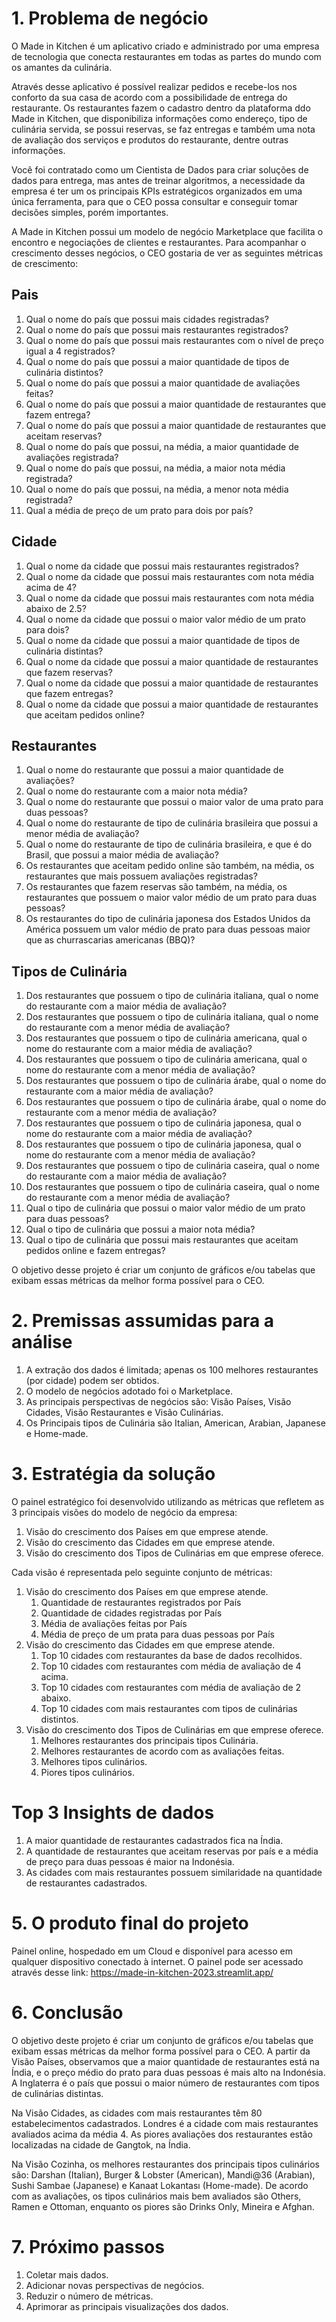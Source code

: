 # 1. Problema de negócio

O Made in Kitchen é um aplicativo criado e administrado por uma empresa de tecnologia que conecta restaurantes em todas as partes do mundo com os amantes da culinária.

Através desse aplicativo é possível realizar pedidos e recebe-los nos conforto da sua casa de acordo com a possibilidade de entrega do restaurante. Os restaurantes fazem o cadastro dentro da plataforma ddo Made in Kitchen, que disponibiliza informações como endereço, tipo de culinária servida, se possui reservas, se faz entregas e também uma nota de avaliação dos serviços e produtos do restaurante, dentre outras informações.

Você foi contratado como um Cientista de Dados para criar soluções de dados para entrega, mas antes de treinar algoritmos, a necessidade da empresa é ter um os principais KPIs estratégicos organizados em uma única ferramenta, para que o CEO possa consultar e conseguir tomar decisões simples, porém importantes.

A Made in Kitchen possui um modelo de negócio Marketplace que facilita o encontro e negociações de clientes e restaurantes. Para acompanhar o crescimento desses negócios, o CEO gostaria de ver as seguintes métricas de crescimento:

## Pais

1. Qual o nome do país que possui mais cidades registradas?
2. Qual o nome do país que possui mais restaurantes registrados?
3. Qual o nome do país que possui mais restaurantes com o nível de preço igual a 4 registrados?
4. Qual o nome do país que possui a maior quantidade de tipos de culinária distintos?
5. Qual o nome do país que possui a maior quantidade de avaliações feitas?
6. Qual o nome do país que possui a maior quantidade de restaurantes que fazem entrega?
7. Qual o nome do país que possui a maior quantidade de restaurantes que aceitam reservas?
8. Qual o nome do país que possui, na média, a maior quantidade de avaliações registrada?
9. Qual o nome do país que possui, na média, a maior nota média registrada?
10. Qual o nome do país que possui, na média, a menor nota média registrada?
11. Qual a média de preço de um prato para dois por país?

## Cidade

1. Qual o nome da cidade que possui mais restaurantes registrados?
2. Qual o nome da cidade que possui mais restaurantes com nota média acima de 4?
3. Qual o nome da cidade que possui mais restaurantes com nota média abaixo de 2.5?
4. Qual o nome da cidade que possui o maior valor médio de um prato para dois?
5. Qual o nome da cidade que possui a maior quantidade de tipos de culinária distintas?
6. Qual o nome da cidade que possui a maior quantidade de restaurantes que fazem reservas?
7. Qual o nome da cidade que possui a maior quantidade de restaurantes que fazem entregas?
8. Qual o nome da cidade que possui a maior quantidade de restaurantes que aceitam pedidos online?

## Restaurantes

1. Qual o nome do restaurante que possui a maior quantidade de avaliações?
2. Qual o nome do restaurante com a maior nota média?
3. Qual o nome do restaurante que possui o maior valor de uma prato para duas pessoas?
4. Qual o nome do restaurante de tipo de culinária brasileira que possui a menor média de avaliação?
5. Qual o nome do restaurante de tipo de culinária brasileira, e que é do Brasil, que possui a maior média de avaliação?
6. Os restaurantes que aceitam pedido online são também, na média, os restaurantes que mais possuem avaliações registradas?
7. Os restaurantes que fazem reservas são também, na média, os restaurantes que possuem o maior valor médio de um prato para duas pessoas?
8. Os restaurantes do tipo de culinária japonesa dos Estados Unidos da América possuem um valor médio de prato para duas pessoas maior que as churrascarias americanas (BBQ)?

## Tipos de Culinária

1. Dos restaurantes que possuem o tipo de culinária italiana, qual o nome do restaurante com a maior média de avaliação?
2. Dos restaurantes que possuem o tipo de culinária italiana, qual o nome do restaurante com a menor média de avaliação?
3. Dos restaurantes que possuem o tipo de culinária americana, qual o nome do restaurante com a maior média de avaliação?
4. Dos restaurantes que possuem o tipo de culinária americana, qual o nome do restaurante com a menor média de avaliação?
5. Dos restaurantes que possuem o tipo de culinária árabe, qual o nome do restaurante com a maior média de avaliação?
6. Dos restaurantes que possuem o tipo de culinária árabe, qual o nome do restaurante com a menor média de avaliação?
7. Dos restaurantes que possuem o tipo de culinária japonesa, qual o nome do restaurante com a maior média de avaliação?
8. Dos restaurantes que possuem o tipo de culinária japonesa, qual o nome do restaurante com a menor média de avaliação?
9. Dos restaurantes que possuem o tipo de culinária caseira, qual o nome do restaurante com a maior média de avaliação?
10. Dos restaurantes que possuem o tipo de culinária caseira, qual o nome do restaurante com a menor média de avaliação?
11. Qual o tipo de culinária que possui o maior valor médio de um prato para duas pessoas?
12. Qual o tipo de culinária que possui a maior nota média?
13. Qual o tipo de culinária que possui mais restaurantes que aceitam pedidos online e fazem entregas?

O objetivo desse projeto é criar um conjunto de gráficos e/ou tabelas que exibam essas métricas da melhor forma possível para o CEO.

# 2. Premissas assumidas para a análise

1. A extração dos dados é limitada; apenas os 100 melhores restaurantes (por cidade) podem ser obtidos.
2. O modelo de negócios adotado foi o Marketplace.
3. As principais perspectivas de negócios são: Visão Países, Visão Cidades, Visão Restaurantes e Visão Culinárias.
4. Os Principais tipos de Culinária são Italian, American, Arabian, Japanese e Home-made.

# 3. Estratégia da solução

O painel estratégico foi desenvolvido utilizando as métricas que refletem as 3 principais visões do modelo de negócio da empresa:

1. Visão do crescimento dos Países em que emprese atende. 
2. Visão do crescimento das Cidades em que emprese atende. 
3. Visão do crescimento dos Tipos de Culinárias em que emprese oferece. 

Cada visão é representada pelo seguinte conjunto de métricas:

1. Visão do crescimento dos Países em que emprese atende. 
    1. Quantidade de restaurantes registrados por País
    2. Quantidade de cidades registradas por País 
    3. Média de avaliações feitas por País
    4. Média de preço de um prata para duas pessoas por País
2. Visão do crescimento das Cidades em que emprese atende. 
    1. Top 10 cidades com restaurantes da base de dados recolhidos. 
    2. Top 10 cidades com restaurantes com média de avaliação de 4 acima.
    3. Top 10 cidades com restaurantes com média de avaliação de 2 abaixo.
    4. Top 10 cidades com mais restaurantes com tipos de culinárias distintos.
3. Visão do crescimento dos Tipos de Culinárias em que emprese oferece. 
    1. Melhores restaurantes dos principais tipos Culinária.
    2. Melhores restaurantes de acordo com as avaliações feitas. 
    3. Melhores tipos culinários.
    4. Piores tipos culinários.

# Top 3 Insights de dados

1. A maior quantidade de restaurantes cadastrados fica na Índia.
2. A quantidade de restaurantes que aceitam reservas por país e a média de preço para duas pessoas é maior na Indonésia.
3. As cidades com mais restaurantes possuem similaridade na quantidade de restaurantes cadastrados.

# 5. O produto final do projeto

Painel online, hospedado em um Cloud e disponível para acesso em qualquer dispositivo conectado à internet. O painel pode ser acessado através desse link: https://made-in-kitchen-2023.streamlit.app/

# 6. Conclusão

O objetivo deste projeto é criar um conjunto de gráficos e/ou tabelas que exibam essas métricas da melhor forma possível para o CEO. A partir da Visão Países, observamos que a maior quantidade de restaurantes está na Índia, e o preço médio do prato para duas pessoas é mais alto na Indonésia. A Inglaterra é o país que possui o maior número de restaurantes com tipos de culinárias distintas.

Na Visão Cidades, as cidades com mais restaurantes têm 80 estabelecimentos cadastrados. Londres é a cidade com mais restaurantes avaliados acima da média 4. As piores avaliações dos restaurantes estão localizadas na cidade de Gangtok, na Índia.

Na Visão Cozinha, os melhores restaurantes dos principais tipos culinários são: Darshan (Italian), Burger & Lobster (American), Mandi@36 (Arabian),  Sushi Sambae (Japanese) e  Kanaat Lokantası (Home-made). De acordo com as avaliações, os tipos culinários mais bem avaliados são Others, Ramen e Ottoman, enquanto os piores são Drinks Only, Mineira e Afghan.

# 7. Próximo passos

1. Coletar mais dados.
2. Adicionar novas perspectivas de negócios.
3. Reduzir o número de métricas.
4. Aprimorar as principais visualizações dos dados.
